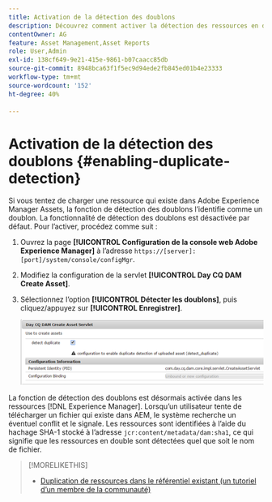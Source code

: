 ```yaml
---
title: Activation de la détection des doublons
description: Découvrez comment activer la détection des ressources en double dans AEM.
contentOwner: AG
feature: Asset Management,Asset Reports
role: User,Admin
exl-id: 138cf649-9e21-415e-9861-b07caacc85db
source-git-commit: 8948bca63f1f5ec9d94ede2fb845ed01b4e23333
workflow-type: tm+mt
source-wordcount: '152'
ht-degree: 40%

---
```


# Activation de la détection des doublons {#enabling-duplicate-detection}

Si vous tentez de charger une ressource qui existe dans Adobe Experience Manager Assets, la fonction de détection des doublons l’identifie comme un doublon. La fonctionnalité de détection des doublons est désactivée par défaut. Pour l’activer, procédez comme suit :

1. Ouvrez la page **[!UICONTROL Configuration de la console web Adobe Experience Manager]** à l’adresse `https://[server]:[port]/system/console/configMgr`.
1. Modifiez la configuration de la servlet **[!UICONTROL Day CQ DAM Create Asset]**.
1. Sélectionnez l’option **[!UICONTROL Détecter les doublons]**, puis cliquez/appuyez sur **[!UICONTROL Enregistrer]**.

   ![Sélection de l’option de détection des doublons dans le servlet](assets/chlimage_1-377.png)

La fonction de détection des doublons est désormais activée dans les ressources [!DNL Experience Manager]. Lorsqu’un utilisateur tente de télécharger un fichier qui existe dans AEM, le système recherche un éventuel conflit et le signale. Les ressources sont identifiées à l’aide du hachage SHA-1 stocké à l’adresse `jcr:content/metadata/dam:sha1`, ce qui signifie que les ressources en double sont détectées quel que soit le nom de fichier.

>[!MORELIKETHIS]
>
>* [Duplication de ressources dans le référentiel existant (un tutoriel d’un membre de la communauté)](https://experience-aem.blogspot.com/2019/06/aem-65-find-duplicate-assets-binaries-in-existing-repository.html)

